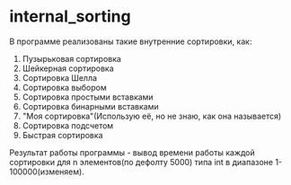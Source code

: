 # internal_sorting

В программе реализованы такие внутренние сортировки, как: 
  1) Пузырьковая сортировка
  2) Шейкерная сортировка
  3) Сортировка Шелла
  4) Сортировка выбором
  5) Сортировка простыми вставками
  6) Сортировка бинарными вставками
  7) "Моя сортировка"(Использую её, но не знаю, как она называется) 
  8) Сортировка подсчетом
  9) Быстрая сортировка

Результат работы программы - вывод времени работы каждой сортировки для n элементов(по дефолту 5000) типа int в диапазоне 1-100000(изменяем).
